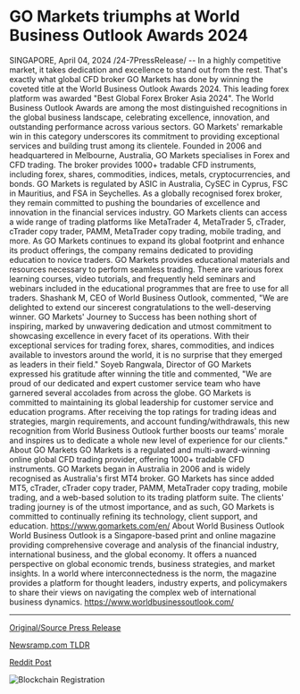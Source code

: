 # GO Markets triumphs at World Business Outlook Awards 2024

SINGAPORE, April 04, 2024 /24-7PressRelease/ -- In a highly competitive market, it takes dedication and excellence to stand out from the rest. That's exactly what global CFD broker GO Markets has done by winning the coveted title at the World Business Outlook Awards 2024. This leading forex platform was awarded "Best Global Forex Broker Asia 2024".  The World Business Outlook Awards are among the most distinguished recognitions in the global business landscape, celebrating excellence, innovation, and outstanding performance across various sectors. GO Markets' remarkable win in this category underscores its commitment to providing exceptional services and building trust among its clientele.  Founded in 2006 and headquartered in Melbourne, Australia, GO Markets specialises in Forex and CFD trading. The broker provides 1000+ tradable CFD instruments, including forex, shares, commodities, indices, metals, cryptocurrencies, and bonds. GO Markets is regulated by ASIC in Australia, CySEC in Cyprus, FSC in Mauritius, and FSA in Seychelles. As a globally recognised forex broker, they remain committed to pushing the boundaries of excellence and innovation in the financial services industry. GO Markets clients can access a wide range of trading platforms like MetaTrader 4, MetaTrader 5, cTrader, cTrader copy trader, PAMM, MetaTrader copy trading, mobile trading, and more.  As GO Markets continues to expand its global footprint and enhance its product offerings, the company remains dedicated to providing education to novice traders. GO Markets provides educational materials and resources necessary to perform seamless trading. There are various forex learning courses, video tutorials, and frequently held seminars and webinars included in the educational programmes that are free to use for all traders.  Shashank M, CEO of World Business Outlook, commented, "We are delighted to extend our sincerest congratulations to the well-deserving winner. GO Markets' Journey to Success has been nothing short of inspiring, marked by unwavering dedication and utmost commitment to showcasing excellence in every facet of its operations. With their exceptional services for trading forex, shares, commodities, and indices available to investors around the world, it is no surprise that they emerged as leaders in their field."  Soyeb Rangwala, Director of GO Markets expressed his gratitude after winning the title and commented, "We are proud of our dedicated and expert customer service team who have garnered several accolades from across the globe. GO Markets is committed to maintaining its global leadership for customer service and education programs. After receiving the top ratings for trading ideas and strategies, margin requirements, and account funding/withdrawals, this new recognition from World Business Outlook further boosts our teams' morale and inspires us to dedicate a whole new level of experience for our clients."  About GO Markets GO Markets is a regulated and multi-award-winning online global CFD trading provider, offering 1000+ tradable CFD instruments. GO Markets began in Australia in 2006 and is widely recognised as Australia's first MT4 broker. GO Markets has since added MT5, cTrader, cTrader copy trader, PAMM, MetaTrader copy trading, mobile trading, and a web-based solution to its trading platform suite. The clients' trading journey is of the utmost importance, and as such, GO Markets is committed to continually refining its technology, client support, and education.  https://www.gomarkets.com/en/  About World Business Outlook World Business Outlook is a Singapore-based print and online magazine providing comprehensive coverage and analysis of the financial industry, international business, and the global economy. It offers a nuanced perspective on global economic trends, business strategies, and market insights. In a world where interconnectedness is the norm, the magazine provides a platform for thought leaders, industry experts, and policymakers to share their views on navigating the complex web of international business dynamics.  https://www.worldbusinessoutlook.com/ 

---

[Original/Source Press Release](https://www.24-7pressrelease.com/press-release/509746/go-markets-triumphs-at-world-business-outlook-awards-2024)
                    

[Newsramp.com TLDR](None) 



[Reddit Post](https://www.reddit.com/r/Business_NewsRamp/comments/1bvsnou/go_markets_named_best_global_forex_broker_asia/) 



![Blockchain Registration](https://cdn.newsramp.app/24-7PressRelease/qrcode/244/4/bendMxr0.webp)